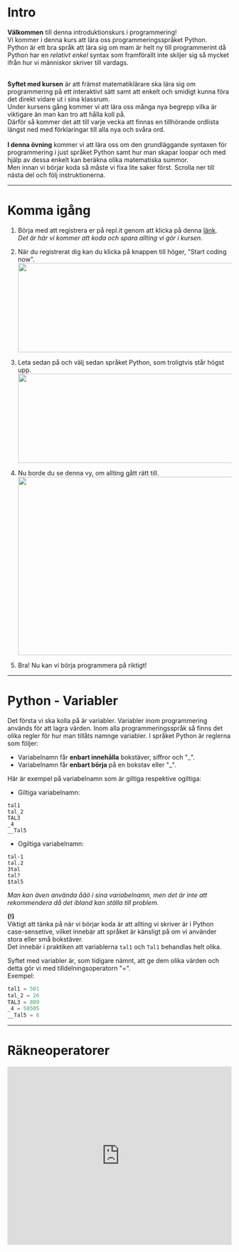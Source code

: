 # Intro

**Välkommen** till denna introduktionskurs i programmering!<br>
Vi kommer i denna kurs att lära oss programmeringsspråket Python. <br>
Python är ett bra språk att lära sig om mam är helt ny till programmerint då Python har en *relativt enkel* syntax som framförallt inte skiljer sig så mycket ifrån hur vi människor skriver till vardags.<br><br>

**Syftet med kursen** är att främst matematiklärare ska lära sig om programmering på ett interaktivt sätt samt att enkelt och smidigt kunna föra det direkt vidare ut i sina klassrum. <br>
Under kursens gång kommer vi att lära oss många nya begrepp vilka är viktigare än man kan tro att hålla koll på.<br>
Därför så kommer det att till varje vecka att finnas en tillhörande ordlista längst ned med förklaringar till alla nya och svåra ord. 
<br><br>
**I denna övning** kommer vi att lära oss om den grundläggande syntaxen för programmering i just språket Python samt hur man skapar loopar och med hjälp av dessa enkelt kan beräkna olika matematiska summor. <br>
Men innan vi börjar koda så måste vi fixa lite saker först. Scrolla ner till nästa del och följ instruktionerna.
<hr>

# Komma igång

1. Börja med att registrera er på repl.it genom att klicka på denna [länk](https://repl.it/).<br>
   *Det är här vi kommer att koda och spara allting vi gör i kursen.*

2. När du registrerat dig kan du klicka på knappen till höger, "Start coding now".<br>
<img src="https://gyazo.com/2306e17c235b266ebdd1ea52260180ca.png" width="500" height="200" /><br>

3. Leta sedan på och välj sedan språket Python, som troligtvis står högst upp.<br>
<img src="https://gyazo.com/21bfbf4e50428892d4a733e2112baf99.png" width="500" height="200" /><br>

4. Nu borde du se denna vy, om allting gått rätt till.<br>
<img src="https://gyazo.com/28c773fd2e6999409f4ba4a88e09c045.png" width="800" height="400" /><br>

5. Bra! Nu kan vi börja programmera på riktigt!

<hr>

# Python - Variabler

Det första vi ska kolla på är variabler. Variabler inom programmering används för att lagra värden. 
Inom alla programmeringsspråk så finns det olika regler för hur man tillåts namnge variabler.
I språket Python är reglerna som följer:
* Variabelnamn får **enbart innehålla** bokstäver, siffror och "_".
* Variabelnamn får **enbart börja** på en bokstav eller "_".

Här är exempel på variabelnamn som är giltiga respektive ogiltiga:<br>
* Giltiga variabelnamn:
```
tal1
tal_2
TAL3
_4
__Tal5
```
* Ogiltiga variabelnamn:
```
tal-1
tal.2
3tal
tal?
$tal5
```
*Man kan även använda åäö i sina variabelnamn, men det är inte att rekommendera då det ibland kan ställa till problem.*

**(!)** <br>
Viktigt att tänka på när vi börjar koda är att allting vi skriver är i Python case-sensetive, vilket innebär att språket är känsligt på om vi använder stora eller små bokstäver. <br>
Det innebär i praktiken att variablerna ```tal1``` och ```Tal1``` behandlas helt olika.
<br>


Syftet med variabler är, som tidigare nämnt, att ge dem olika värden och detta gör vi med tilldelningsoperatorn "=".<br>
Exempel:
```python
tal1 = 501
tal_2 = 26
TAL3 = 809
_4 = 50505
__Tal5 = 6
```

<hr>

# Räkneoperatorer


<iframe height="400px" width="100%" src="https://repl.it/@JoakimOhlsson/Genomgang-1?lite=true" scrolling="no" frameborder="no" allowtransparency="true" allowfullscreen="true" sandbox="allow-forms allow-pointer-lock allow-popups allow-same-origin allow-scripts allow-modals"></iframe>
